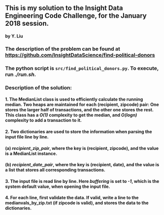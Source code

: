 ## This is my solution to the Insight Data Engineering Code Challenge, for the January 2018 session.
#### by Y. Liu

### The description of the problem can be found at https://github.com/InsightDataScience/find-political-donors

### The python script is `src/find_political_donors.py`. To execute, run *./run.sh*.

### Description of the solution:

#### 1. The MedianList class is used to efficiently calculate the running median. Two heaps are maintained for each (recipient, zipcode) pair: One stores the larger half of transactions, and the other one stores the rest. This class has a *O(1)* complexity to get the median, and *O(logn)* complexity to add a transaction to it.

#### 2. Two dictionaries are used to store the information when parsing the input file line by line.
#### (a) *recipient_zip_pair*, where the key is (recipient, zipcode), and the value is a MedianList instance.
#### (b) *recipient_date_pair*, where the key is (recipient, date), and the value is a list that stores all corresponding transactions.

#### 3. The input file is read line by line. Here *buffering* is set to *-1*, which is the system default value, when opening the input file.

#### 4. For each line, first validate the data. If valid, write a line to the medianvals_by_zip.txt (if zipcode is valid), and stores the data to the dictionaries.
